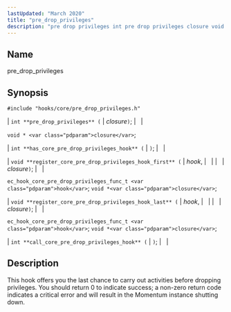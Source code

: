 ```yaml
---
lastUpdated: "March 2020"
title: "pre_drop_privileges"
description: "pre drop privileges int pre drop privileges closure void closure int has core pre drop privileges hook void register core pre drop privileges hook first hook closure ec hook core pre drop privileges func t hook void closure void register core pre drop privileges hook last hook closure ec hook..."
---
```


<a name="hooks.core.pre_drop_privileges"></a> 
## Name

pre_drop_privileges

## Synopsis

`#include "hooks/core/pre_drop_privileges.h"`

| `int **pre_drop_privileges** (` | <var class="pdparam">closure</var>`)`; |   |

`void * <var class="pdparam">closure</var>`;

| `int **has_core_pre_drop_privileges_hook** (` | `)`; |   |

| `void **register_core_pre_drop_privileges_hook_first** (` | <var class="pdparam">hook</var>, |   |
|   | <var class="pdparam">closure</var>`)`; |   |

`ec_hook_core_pre_drop_privileges_func_t <var class="pdparam">hook</var>`;
`void *<var class="pdparam">closure</var>`;

| `void **register_core_pre_drop_privileges_hook_last** (` | <var class="pdparam">hook</var>, |   |
|   | <var class="pdparam">closure</var>`)`; |   |

`ec_hook_core_pre_drop_privileges_func_t <var class="pdparam">hook</var>`;
`void *<var class="pdparam">closure</var>`;

| `int **call_core_pre_drop_privileges_hook** (` | `)`; |   |

<a name="idp32690992"></a> 
## Description

This hook offers you the last chance to carry out activities before dropping privileges. You should return 0 to indicate success; a non-zero return code indicates a critical error and will result in the Momentum instance shutting down.